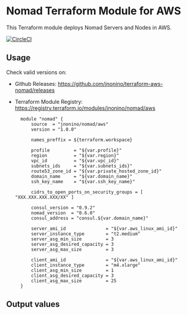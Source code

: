 # Nomad Terraform Module for AWS #

This Terraform module deploys Nomad Servers and Nodes in AWS.

[![CircleCI](https://circleci.com/gh/jnonino/terraform-aws-nomad/tree/master.svg?style=svg)](https://circleci.com/gh/jnonino/terraform-aws-nomad/tree/master)

## Usage

Check valid versions on:
* Github Releases: <https://github.com/jnonino/terraform-aws-nomad/releases>
* Terraform Module Registry: <https://registry.terraform.io/modules/jnonino/nomad/aws>

        module "nomad" {
            source  = "jnonino/nomad/aws"
            version = "1.0.0"
    
            names_preffix = ${terraform.workspace}
    
            profile         = "${var.profile}"
            region          = "${var.region}"
            vpc_id          = "${var.vpc_id}"
            subnets_ids     = "${var.subnets_ids}"
            route53_zone_id = "${var.private_hosted_zone_id}"
            domain_name     = "${var.domain_name}"
            ssh_key_name    = "${var.ssh_key_name}"
    
            cidrs_to_open_ports_on_security_groups = [ "XXX.XXX.XXX.XXX/XX" ]
    
            consul_version = "0.9.2"
            nomad_version  = "0.6.0"
            consul_address = "consul.${var.domain_name}"
    
            server_ami_id               = "${var.aws_linux_ami_id}"
            server_instance_type        = "t2.medium"
            server_asg_min_size         = 3
            server_asg_desired_capacity = 3
            server_asg_max_size         = 3
    
            client_ami_id               = "${var.aws_linux_ami_id}"
            client_instance_type        = "m4.xlarge"
            client_asg_min_size         = 1
            client_asg_desired_capacity = 3
            client_asg_max_size         = 25
    	}

## Output values
